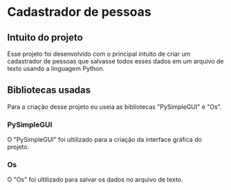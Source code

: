 # Cadastrador de pessoas

## Intuito do projeto

Esse projeto foi desenvolvido com o principal intuito de criar um cadastrador de pessoas que salvasse todos esses dados em um arquivo de texto usando a linguagem Python.

## Bibliotecas usadas

Para a criação desse projeto eu useia as bibliotecas "PySimpleGUI" e "Os".

### PySimpleGUI

O "PySimpleGUI" foi ultilizado para a criação da interface gráfica do projeto.

### Os

O "Os" foi ultilizado para salvar os dados no arquivo de texto.
